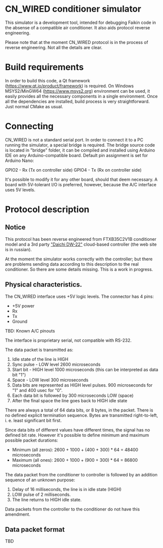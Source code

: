 # CN_WIRED conditioner simulator

This simulator is a development tool, intended for debugging Faikin code in the absense of a compatible
air conditioner. It also aids protocol reverse engineering.

Please note that at the moment CN_WIRED protocol is in the process of reverse engineering. Not all the
details are clear.

# Build requirements

In order to build this code, a Qt framework (https://www.qt.io/product/framework) is required. On Windows
MSYS2/MinGW64 (https://www.msys2.org) environment can be used, it easily provides all the necessary
components in a single environment. Once all the dependencies are installed, build process is very
straightforward. Just normal CMake as usual.

# Connecting

CN_WIRED is not a standard serial port. In order to connect it to a PC running the simulator, a special
bridge is required. The bridge source code is located in "bridge" folder, it can be compiled and installed
using Arduino IDE on any Arduino-compatible board. Default pin assignment is set for Arduino Nano:

GPIO2 - Rx (Tx on controller side)
GPIO4 - Tx (Rx on controller side)

It's possible to modify it for any other board, should that deem necessary. A board with 5V-tolerant I/O is
preferred, however, because the A/C interface uses 5V levels.

# Protocol description

## Notice

This protocol has been reverse engineered from FTXB35C2V1B conditioner model and a 3rd party
["Daichi DW-22"](https://daichi-aircon.com/product/DW22_B/) cloud-based controller (the web site is in russian).

At the moment the simulator works correctly with the controller; but there are problems sending data
according to this description to the real conditioner. So there are some details missing. This is a work in progress.

## Physical characteristics.

The CN_WIRED interface uses +5V logic levels. The connector has 4 pins:

- +5V power
- Rx
- Tx
- Ground

TBD: Known A/C pinouts

The interface is proprietary serial, not compatible with RS-232.

The data packet is transmitted as:

1. Idle state of the line is HIGH
2. Sync pulse - LOW level 2600 microseconds
3. Start bit - HIGH level 1000 microseconds (this can be interpreted as data bit "1")
4. Space - LOW level 300 microseconds
5. Data bits are represented as HIGH level pulses. 900 microseconds for "1" and 400 usec for "0".
6. Each data bit is followed by 300 microseconds LOW (space)
7. After the final space the line goes back to HIGH idle state

There are always a total of 64 data bits, or 8 bytes, in the packet. There is no defined explicit termination sequence.
Bytes are transmitted right-to-left, i. e. least significant bit first.

Since data bits of different values have different times, the signal has no defined bit rate. However it's possible to define
minimum and maximum possible packet durations:

- Minimum (all zeros): 2600 + 1000 + (400 + 300) * 64 = 48400 microseconds
- Maximum (all ones):  2600 + 1000 + (900 + 300) * 64 = 86800 microseconds

The data packet from the conditioner to controller is followed by an addition sequence of an unknown purpose:

1. Delay of 16 milliseconds, the line is in idle state (HIGH)
2. LOW pulse of 2 milliseconds.
3. The line returns to HIGH idle state.

Data packets from the controller to the conditioner do not have this amendment.

## Data packet format

TBD
